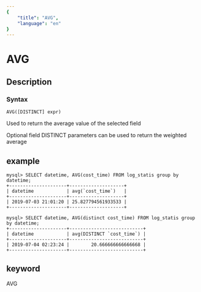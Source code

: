 ```yaml
---
{
    "title": "AVG",
    "language": "en"
}
---
```


<!-- 
Licensed to the Apache Software Foundation (ASF) under one
or more contributor license agreements.  See the NOTICE file
distributed with this work for additional information
regarding copyright ownership.  The ASF licenses this file
to you under the Apache License, Version 2.0 (the
"License"); you may not use this file except in compliance
with the License.  You may obtain a copy of the License at

  http://www.apache.org/licenses/LICENSE-2.0

Unless required by applicable law or agreed to in writing,
software distributed under the License is distributed on an
"AS IS" BASIS, WITHOUT WARRANTIES OR CONDITIONS OF ANY
KIND, either express or implied.  See the License for the
specific language governing permissions and limitations
under the License.
-->

# AVG

## Description

### Syntax

`AVG([DISTINCT] expr)`

Used to return the average value of the selected field

Optional field DISTINCT parameters can be used to return the weighted average

## example

```
mysql> SELECT datetime, AVG(cost_time) FROM log_statis group by datetime;
+---------------------+--------------------+
| datetime            | avg(`cost_time`)   |
+---------------------+--------------------+
| 2019-07-03 21:01:20 | 25.827794561933533 |
+---------------------+--------------------+

mysql> SELECT datetime, AVG(distinct cost_time) FROM log_statis group by datetime;
+---------------------+---------------------------+
| datetime            | avg(DISTINCT `cost_time`) |
+---------------------+---------------------------+
| 2019-07-04 02:23:24 |        20.666666666666668 |
+---------------------+---------------------------+

```

## keyword

AVG
